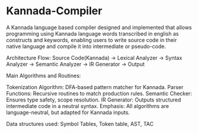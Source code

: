 # Kannada-Compiler
A Kannada language based compiler designed and implemented that allows programming using Kannada language words transcribed in english as constructs and keywords, enabling users to write source code in their native language and compile it into intermediate or pseudo-code.

Architecture Flow: Source Code(Kannada) → Lexical Analyzer → Syntax Analyzer → Semantic Analyzer → IR Generator → Output

Main Algorithms and Routines:

Tokenization Algorithm: DFA-based pattern matcher for Kannada.
Parser Functions: Recursive routines to match production rules.
Semantic Checker: Ensures type safety, scope resolution.
IR Generator: Outputs structured intermediate code in a neutral syntax.
Emphasis: All algorithms are language-neutral, but adapted for Kannada inputs.

Data structures used: Symbol Tables, Token table, AST, TAC
